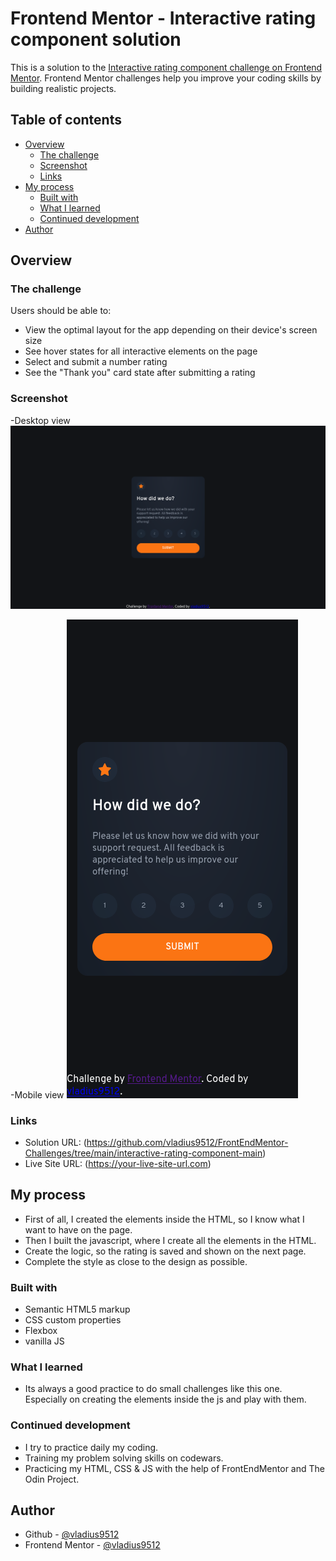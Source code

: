 # Frontend Mentor - Interactive rating component solution

This is a solution to the [Interactive rating component challenge on Frontend Mentor](https://www.frontendmentor.io/challenges/interactive-rating-component-koxpeBUmI). Frontend Mentor challenges help you improve your coding skills by building realistic projects.

## Table of contents

-   [Overview](#overview)
    -   [The challenge](#the-challenge)
    -   [Screenshot](#screenshot)
    -   [Links](#links)
-   [My process](#my-process)
    -   [Built with](#built-with)
    -   [What I learned](#what-i-learned)
    -   [Continued development](#continued-development)
-   [Author](#author)

## Overview

### The challenge

Users should be able to:

-   View the optimal layout for the app depending on their device's screen size
-   See hover states for all interactive elements on the page
-   Select and submit a number rating
-   See the "Thank you" card state after submitting a rating

### Screenshot

-Desktop view
![](./screenshots/desktop.png)

-Mobile view
![](./screenshots/mobile.png)

### Links

-   Solution URL: (https://github.com/vladius9512/FrontEndMentor-Challenges/tree/main/interactive-rating-component-main)
-   Live Site URL: (https://your-live-site-url.com)

## My process

-   First of all, I created the elements inside the HTML, so I know what I want to have on the page.
-   Then I built the javascript, where I create all the elements in the HTML.
-   Create the logic, so the rating is saved and shown on the next page.
-   Complete the style as close to the design as possible.

### Built with

-   Semantic HTML5 markup
-   CSS custom properties
-   Flexbox
-   vanilla JS

### What I learned

-   Its always a good practice to do small challenges like this one. Especially on creating the elements inside the js and play with them.

### Continued development

-   I try to practice daily my coding.
-   Training my problem solving skills on codewars.
-   Practicing my HTML, CSS & JS with the help of FrontEndMentor and The Odin Project.

## Author

-   Github - [@vladius9512](https://github.com/vladius9512)
-   Frontend Mentor - [@vladius9512](https://www.frontendmentor.io/profile/vladius9512)
